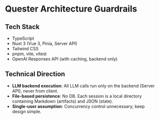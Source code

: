 # Quester Architecture Guardrails

## Tech Stack

- TypeScript
- Nuxt 3 (Vue 3, Pinia, Server API)
- Tailwind CSS
- pnpm, vite, vitest
- OpenAI Responses API (with caching, backend only)

## Technical Direction

- **LLM backend execution**: All LLM calls run only on the backend (Server API), never from client.
- **File-based persistence**: No DB. Each session is a local directory containing Markdown (artifacts) and JSON (state).
- **Single-user assumption**: Concurrency control unnecessary; keep design simple.
